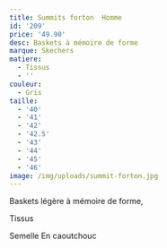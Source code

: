 ```yaml
---
title: Summits forton  Homme
id: '209'
price: '49.90'
desc: Baskets à mémoire de forme
marque: Skechers
matiere:
  - Tissus
  - ''
couleur:
  - Gris
taille:
  - '40'
  - '41'
  - '42'
  - '42.5'
  - '43'
  - '44'
  - '45'
  - '46'
image: /img/uploads/summit-forton.jpg
---
```

Baskets légère à mémoire de forme,

Tissus

Semelle En caoutchouc
